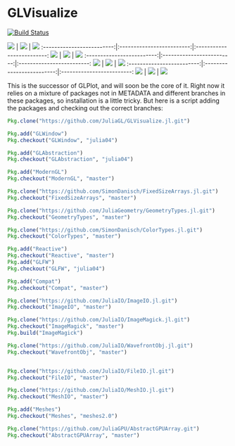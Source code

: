 # GLVisualize

[![Build Status](https://travis-ci.org/SimonDanisch/GLVisualize.jl.svg?branch=master)](https://travis-ci.org/SimonDanisch/GLVisualize.jl)


[![](https://github.com/JuliaGL/GLVisualize.jl/blob/master/docs/vectorfield.jpg?raw=true)](https://github.com/JuliaGL/GLVisualize.jl/blob/master/test/test_vectorfield.jl) |  [![](https://github.com/JuliaGL/GLVisualize.jl/blob/master/docs/isosurface.jpg?raw=true)](https://github.com/JuliaGL/GLVisualize.jl/blob/master/test/test_isosurface.jl) |
[![](https://github.com/JuliaGL/GLVisualize.jl/blob/master/docs/surface.jpg?raw=true)](https://github.com/JuliaGL/GLVisualize.jl/blob/master/test/test_surface.jl)
:-------------------------:|:-------------------------:|:-------------------------:
[![](https://github.com/JuliaGL/GLVisualize.jl/blob/master/docs/volume.jpg?raw=true)](https://github.com/JuliaGL/GLVisualize.jl/blob/master/test/test_volume.jl)  |  [![](https://github.com/JuliaGL/GLVisualize.jl/blob/master/docs/obj.jpg?raw=true)](https://github.com/JuliaGL/GLVisualize.jl/blob/master/test/test_obj.jl)  | 
[![](https://github.com/JuliaGL/GLVisualize.jl/blob/master/docs/particles2D.jpg?raw=true)](https://github.com/JuliaGL/GLVisualize.jl/blob/master/test/test_particles2D.jl)
:-------------------------:|:-------------------------:|:-------------------------:
[![](https://github.com/JuliaGL/GLVisualize.jl/blob/master/docs/dots.jpg?raw=true)](https://github.com/JuliaGL/GLVisualize.jl/blob/master/test/test_dots.jl)  | 
[![](https://github.com/JuliaGL/GLVisualize.jl/blob/master/docs/barplot.jpg?raw=true)](https://github.com/JuliaGL/GLVisualize.jl/blob/master/test/test_barplot.jl)  | 
[![](https://github.com/JuliaGL/GLVisualize.jl/blob/master/docs/sierpinsky.jpg?raw=true)](https://github.com/JuliaGL/GLVisualize.jl/blob/master/test/test_sierpinsky.jl)
:-------------------------:|:-------------------------:|:-------------------------:
[![](https://github.com/JuliaGL/GLVisualize.jl/blob/master/docs/arbitrary_surf.jpg?raw=true)](https://github.com/JuliaGL/GLVisualize.jl/blob/master/test/test_arbitrary_surface.jl)  | 
[![](https://github.com/JuliaGL/GLVisualize.jl/blob/master/docs/barplot.jpg?raw=true)](https://github.com/JuliaGL/GLVisualize.jl/blob/master/test/test_barplot.jl)  | 
[![](https://github.com/JuliaGL/GLVisualize.jl/blob/master/docs/sierpinsky.jpg?raw=true)](https://github.com/JuliaGL/GLVisualize.jl/blob/master/test/test_sierpinsky.jl)

This is the successor of GLPlot, and will soon be the core of it.
Right now it relies on a mixture of packages not in METADATA and different branches in these packages, so installation is a little tricky. 
But here is a script adding the packages and checking out the correct branches:
```Julia
Pkg.clone("https://github.com/JuliaGL/GLVisualize.jl.git")

Pkg.add("GLWindow")
Pkg.checkout("GLWindow", "julia04")

Pkg.add("GLAbstraction")
Pkg.checkout("GLAbstraction", "julia04")

Pkg.add("ModernGL")
Pkg.checkout("ModernGL", "master")

Pkg.clone("https://github.com/SimonDanisch/FixedSizeArrays.jl.git")
Pkg.checkout("FixedSizeArrays", "master")

Pkg.clone("https://github.com/JuliaGeometry/GeometryTypes.jl.git")
Pkg.checkout("GeometryTypes", "master")

Pkg.clone("https://github.com/SimonDanisch/ColorTypes.jl.git")
Pkg.checkout("ColorTypes", "master")

Pkg.add("Reactive")
Pkg.checkout("Reactive", "master")
Pkg.add("GLFW")
Pkg.checkout("GLFW", "julia04")

Pkg.add("Compat")
Pkg.checkout("Compat", "master")

Pkg.clone("https://github.com/JuliaIO/ImageIO.jl.git")
Pkg.checkout("ImageIO", "master")

Pkg.clone("https://github.com/JuliaIO/ImageMagick.jl.git")
Pkg.checkout("ImageMagick", "master")
Pkg.build("ImageMagick")

Pkg.clone("https://github.com/JuliaIO/WavefrontObj.jl.git")
Pkg.checkout("WavefrontObj", "master")


Pkg.clone("https://github.com/JuliaIO/FileIO.jl.git")
Pkg.checkout("FileIO", "master")

Pkg.clone("https://github.com/JuliaIO/MeshIO.jl.git")
Pkg.checkout("MeshIO", "master")

Pkg.add("Meshes")
Pkg.checkout("Meshes", "meshes2.0")

Pkg.clone("https://github.com/JuliaGPU/AbstractGPUArray.git")
Pkg.checkout("AbstractGPUArray", "master")

```
